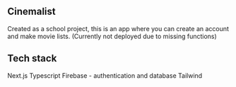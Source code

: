 

## Cinemalist
Created as a school project, this is an app where you can create an account and make movie lists.
(Currently not deployed due to missing functions)


## Tech stack
Next.js
Typescript
Firebase - authentication and database
Tailwind

